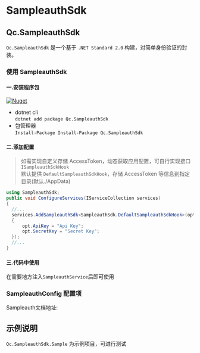 # SampleauthSdk

## Qc.SampleauthSdk

`Qc.SampleauthSdk` 是一个基于 `.NET Standard 2.0` 构建，对简单身份验证的封装。


### 使用 SampleauthSdk


#### 一.安装程序包

[![Nuget](https://img.shields.io/nuget/v/Qc.SampleauthSdk)](https://www.nuget.org/packages/Qc.SampleauthSdk/)

- dotnet cli  
  `dotnet add package Qc.SampleauthSdk`
- 包管理器  
  `Install-Package Install-Package Qc.SampleauthSdk`

#### 二.添加配置

> 如需实现自定义存储 AccessToken，动态获取应用配置，可自行实现接口 `ISampleauthSdkHook`  
> 默认提供 `DefaultSampleauthSdkHook`，存储 AccessToken 等信息到指定目录(默认./AppData)

```cs
using SampleauthSdk;
public void ConfigureServices(IServiceCollection services)
{
  //...
  services.AddSampleauthSdk<SampleauthSdk.DefaultSampleauthSdkHook>(opt =>
  {
      opt.ApiKey = "Api Key";
      opt.SecretKey = "Secret Key";
  });
  //...
}
```

#### 三.代码中使用

在需要地方注入`SampleauthService`后即可使用

### SampleauthConfig 配置项

Sampleauth文档地址: 

## 示例说明

`Qc.SampleauthSdk.Sample` 为示例项目，可进行测试
